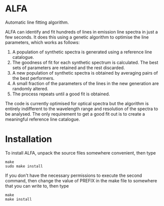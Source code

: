 ALFA
====

Automatic line fitting algorithm.

ALFA can identify and fit hundreds of lines in emission line spectra in just a few seconds.  It does this using a genetic algorithm to optimise the line parameters, which works as follows:

1. A population of synthetic spectra is generated using a reference line catalogue.
2. The goodness of fit for each synthetic spectrum is calculated.  The best sets of parameters are retained and the rest discarded.
3. A new population of synthetic spectra is obtained by averaging pairs of the best performers.
4. A small fraction of the parameters of the lines in the new generation are randomly altered.
5. The process repeats until a good fit is obtained.

The code is currently optimised for optical spectra but the algorithm is entirely indifferent to the wavelength range and resolution of the spectra to be analysed.  The only requirement to get a good fit out is to create a meaningful reference line catalogue.

Installation
============

To install ALFA, unpack the source files somewhere convenient, then type

    make
    sudo make install

If you don't have the necessary permissions to execute the second command, then change the value of PREFIX in the make file to somewhere that you can write to, then type

    make
    make install
